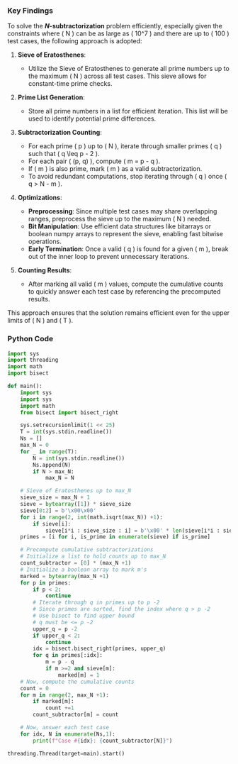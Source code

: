 ### Key Findings

To solve the **$N$-subtractorization** problem efficiently, especially given the constraints where \( N \) can be as large as \( 10^7 \) and there are up to \( 100 \) test cases, the following approach is adopted:

1. **Sieve of Eratosthenes**:
   - Utilize the Sieve of Eratosthenes to generate all prime numbers up to the maximum \( N \) across all test cases. This sieve allows for constant-time prime checks.

2. **Prime List Generation**:
   - Store all prime numbers in a list for efficient iteration. This list will be used to identify potential prime differences.

3. **Subtractorization Counting**:
   - For each prime \( p \) up to \( N \), iterate through smaller primes \( q \) such that \( q \leq p - 2 \).
   - For each pair \( (p, q) \), compute \( m = p - q \).
   - If \( m \) is also prime, mark \( m \) as a valid subtractorization.
   - To avoid redundant computations, stop iterating through \( q \) once \( q > N - m \).

4. **Optimizations**:
   - **Preprocessing**: Since multiple test cases may share overlapping ranges, preprocess the sieve up to the maximum \( N \) needed.
   - **Bit Manipulation**: Use efficient data structures like bitarrays or boolean numpy arrays to represent the sieve, enabling fast bitwise operations.
   - **Early Termination**: Once a valid \( q \) is found for a given \( m \), break out of the inner loop to prevent unnecessary iterations.

5. **Counting Results**:
   - After marking all valid \( m \) values, compute the cumulative counts to quickly answer each test case by referencing the precomputed results.

This approach ensures that the solution remains efficient even for the upper limits of \( N \) and \( T \).

### Python Code

```python
import sys
import threading
import math
import bisect

def main():
    import sys
    import sys
    import math
    from bisect import bisect_right

    sys.setrecursionlimit(1 << 25)
    T = int(sys.stdin.readline())
    Ns = []
    max_N = 0
    for _ in range(T):
        N = int(sys.stdin.readline())
        Ns.append(N)
        if N > max_N:
            max_N = N

    # Sieve of Eratosthenes up to max_N
    sieve_size = max_N + 1
    sieve = bytearray([1]) * sieve_size
    sieve[0:2] = b'\x00\x00'
    for i in range(2, int(math.isqrt(max_N)) +1):
        if sieve[i]:
            sieve[i*i : sieve_size : i] = b'\x00' * len(sieve[i*i : sieve_size : i])
    primes = [i for i, is_prime in enumerate(sieve) if is_prime]

    # Precompute cumulative subtractorizations
    # Initialize a list to hold counts up to max_N
    count_subtractor = [0] * (max_N +1)
    # Initialize a boolean array to mark m's
    marked = bytearray(max_N +1)
    for p in primes:
        if p < 2:
            continue
        # Iterate through q in primes up to p -2
        # Since primes are sorted, find the index where q > p -2
        # Use bisect to find upper bound
        # q must be <= p -2
        upper_q = p -2
        if upper_q < 2:
            continue
        idx = bisect.bisect_right(primes, upper_q)
        for q in primes[:idx]:
            m = p - q
            if m >=2 and sieve[m]:
                marked[m] = 1
    # Now, compute the cumulative counts
    count = 0
    for m in range(2, max_N +1):
        if marked[m]:
            count +=1
        count_subtractor[m] = count

    # Now, answer each test case
    for idx, N in enumerate(Ns,1):
        print(f"Case #{idx}: {count_subtractor[N]}")

threading.Thread(target=main).start()
```